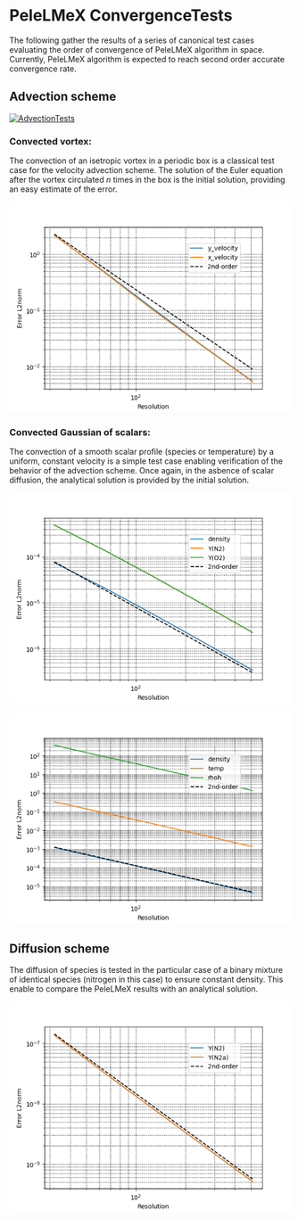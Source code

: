 # PeleLMeX ConvergenceTests

The following gather the results of a series of canonical test cases evaluating the order of convergence of PeleLMeX algorithm in space.
Currently, PeleLMeX algorithm is expected to reach second order accurate convergence rate.

## Advection scheme

[![AdvectionTests](https://github.com/esclapez/PeleLMeX_Testing/actions/workflows/ConvergenceTests.yml/badge.svg)](https://github.com/esclapez/PeleLMeX_Testing/actions/workflows/ConvergenceTests.yml)

### Convected vortex:

The convection of an isetropic vortex in a periodic box is a classical test case for 
the velocity advection scheme. The solution of the Euler equation after the vortex
circulated *n* times in the box is the initial solution, providing an easy estimate
of the error.

![image info](./GH_CI_CoVo.png)

### Convected Gaussian of scalars:

The convection of a smooth scalar profile (species or temperature) by a uniform, constant velocity
is a simple test case enabling verification of the behavior of the advection scheme.
Once again, in the asbence of scalar diffusion, the analytical solution is provided by the initial
solution.

![image info](./GH_CI_CoGauS.png)

![image info](./GH_CI_CoGauT.png)

## Diffusion scheme

The diffusion of species is tested in the particular case of a binary mixture of identical species
(nitrogen in this case) to ensure constant density. This enable to compare the PeleLMeX results
with an analytical solution.

![image info](./GH_CI_SpecDiff.png)
